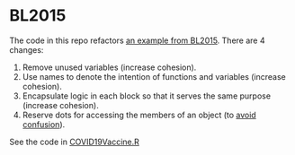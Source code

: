 # BL2015

The code in this repo refactors [an example from BL2015](https://www.chrisbilder.com/categorical/Chapter1/COVID19vaccine.R). There are 4 changes:

1. Remove unused variables (increase cohesion).
1. Use names to denote the intention of functions and variables (increase cohesion).
1. Encapsulate logic in each block so that it serves the same purpose (increase cohesion).
1. Reserve dots for accessing the members of an object (to [avoid confusion](https://style.tidyverse.org/syntax.html)).

See the code in [COVID19Vaccine.R](./COVID19Vaccine.R)
